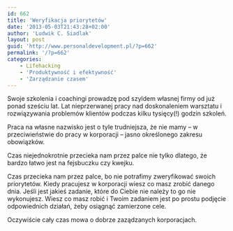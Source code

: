 ```yaml
---
id: 662
title: 'Weryfikacja priorytetów'
date: '2013-05-03T21:43:28+02:00'
author: 'Ludwik C. Siadlak'
layout: post
guid: 'http://www.personaldevelopment.pl/?p=662'
permalink: '/?p=662'
categories:
    - Lifehacking
    - 'Produktywność i efektywność'
    - 'Zarządzanie czasem'
---
```


Swoje szkolenia i coachingi prowadzę pod szyldem własnej firmy od już ponad sześciu lat. Lat nieprzerwanej pracy nad doskonaleniem warsztatu i rozwiązywania problemów klientów podczas kilku tysięcy(!) godzin szkoleń.

Praca na własne nazwisko jest o tyle trudniejsza, że nie mamy – w przeciwieństwie do pracy w korporacji – jasno określonego zakresu obowiązków.

Czas niejednokrotnie przecieka nam przez palce nie tylko dlatego, że bardzo łatwo jest na fejsbuczku czy kwejku.

Czas przecieka nam przez palce, bo nie potrafimy zweryfikować swoich priorytetów. Kiedy pracujesz w korporacji wiesz co masz zrobić danego dnia. Jeśli jest jakieś zadanie, które do Ciebie nie należy to go nie wykonujesz. Wiesz co masz robić i Twoim zadaniem jest po prostu podjęcie odpowiednich działań, żeby osiągnąć zamierzone cele.

Oczywiście cały czas mowa o dobrze zaządzanych korporacjach.